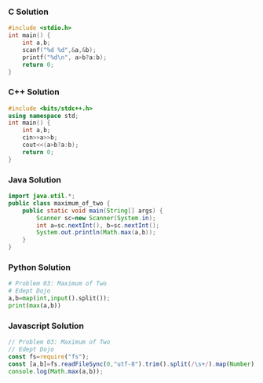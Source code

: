 ### C Solution

```c
#include <stdio.h>
int main() {
    int a,b; 
    scanf("%d %d",&a,&b); 
    printf("%d\n", a>b?a:b);
    return 0;
}
```

### C++ Solution

```cpp
#include <bits/stdc++.h>
using namespace std;
int main() {
    int a,b; 
    cin>>a>>b; 
    cout<<(a>b?a:b);
    return 0;
}
```

### Java Solution

```java
import java.util.*;
public class maximum_of_two {
    public static void main(String[] args) {
        Scanner sc=new Scanner(System.in); 
        int a=sc.nextInt(), b=sc.nextInt();
        System.out.println(Math.max(a,b));
    }
}
```

### Python Solution

```python
# Problem 03: Maximum of Two
# Edept Dojo
a,b=map(int,input().split()); 
print(max(a,b))
```

### Javascript Solution

```javascript
// Problem 03: Maximum of Two
// Edept Dojo
const fs=require("fs");
const [a,b]=fs.readFileSync(0,"utf-8").trim().split(/\s+/).map(Number);
console.log(Math.max(a,b));
```
